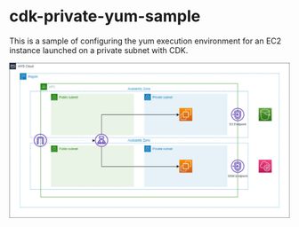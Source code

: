 # cdk-private-yum-sample

This is a sample of configuring the yum execution environment for an EC2 instance launched on a private subnet with CDK.

![diagram](./diagrams/private-yum.drawio.png)

